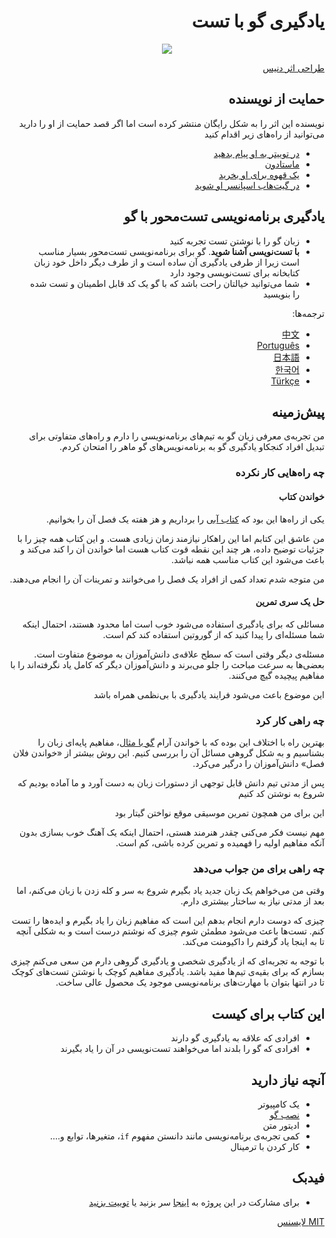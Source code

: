 <div align="right" dir="rtl">


# یادگیری گو با تست

<div style="text-align: center">
  <img src="red-green-blue-gophers-smaller.png" />
</div>

[طراحی اثر دنیس](https://twitter.com/deniseyu21)

## حمایت از نویسنده

نویسنده‌ این اثر را به شکل رایگان منتشر کرده است اما اگر قصد حمایت از او را دارید می‌توانید از راه‌های زیر اقدام کنید

- [در توییتر به او پیام بدهید](https://twitter.com/quii)
- <a rel="me" href="https://mastodon.cloud/@quii">ماستادون</a>
- [یک قهوه برای او بخرید](https://www.buymeacoffee.com/quii)
- [در گیت‌هاب اسپانسر او شوید](https://github.com/sponsors/quii)

## یادگیری برنامه‌نویسی تست‌محور با گو

* زبان گو را با نوشتن تست تجربه کنید
* **با تست‌نویسی آشنا شوید**. گو برای برنامه‌نویسی تست‌محور بسیار مناسب است زیرا از طرفی یادگیری آن ساده است و از طرف دیگر داخل خود زبان کتابخانه برای تست‌نویسی وجود دارد
* شما می‌توانید خیالتان راحت باشد که با گو یک کد قابل اطمینان و تست شده را بنویسید

ترجمه‌ها:

- [中文](https://studygolang.gitbook.io/learn-go-with-tests)
- [Português](https://larien.gitbook.io/aprenda-go-com-testes/)
- [日本語](https://andmorefine.gitbook.io/learn-go-with-tests/)
- [한국어](https://miryang.gitbook.io/learn-go-with-tests/)
- [Türkçe](https://halilkocaoz.gitbook.io/go-programlama-dilini-ogren/)

## پیش‌زمینه

من تجربه‌ی معرفی زیان گو به تیم‌های برنامه‌نویسی را دارم و راه‌های متفاوتی برای تبدیل افراد کنجکاو یادگیری گو به برنامه‌نویس‌های گو ماهر را امتحان کردم.


### چه راه‌هایی کار نکرده

#### خواندن کتاب

یکی از راه‌ها این بود که  [کتاب آبی](https://www.amazon.co.uk/Programming-Language-Addison-Wesley-Professional-Computing/dp/0134190440) را برداریم و هز هفته یک فصل آن را بخوانیم.

من عاشق این کتابم اما این راهکار نیازمند زمان زیادی هست. و این کتاب همه چیز را با جزئیات توضیح داده، هر چند این نقطه قوت کتاب هست اما خواندن أن را کند می‌کند و باعث می‌شود این کتاب مناسب همه نباشد.

من متوجه شدم تعداد کمی از افراد یک فصل را می‌خوانند و تمرینات آن را انجام می‌دهند.

#### حل یک سری تمرین

مسائلی که برای یادگیری استفاده می‌شود خوب است اما محدود هستند، احتمال اینکه شما مسئله‌ای را پیدا کنید که از گوروتین استفاده کند کم است.

مسئله‌ی دیگر وقتی است که سطح علاقه‌ی دانش‌آموزان به موضوع متفاوت است. بعضی‌ها به سرعت مباحث را جلو می‌برند و دانش‌آموزان دیگر که کامل یاد نگرفته‌اند را با مفاهیم پیچیده گیچ می‌کنند.

این موضوع باعث می‌شود فرایند یادگیری با بی‌نظمی همراه باشد

### چه راهی کار کرد

 بهترین راه با اختلاف این بوده که با خواندن آرام [گو با مثال](https://gobyexample.com/)، مفاهیم پایه‌ای زبان را بشناسیم و به شکل گروهی مسائل آن را بررسی کنیم. این روش بیشتر از «خواندن فلان فصل» دانش‌آموزان را درگیر می‌کرد.

پس از مدتی تیم دانش قابل توجهی از دستورات زبان به دست آورد و ما آماده بودیم که شروع به نوشتن کد کنیم

این برای من همچون تمرین موسیقی موقع نواختن گیتار بود

مهم نیست فکر می‌کنی چقدر هنرمند هستی، احتمال اینکه یک آهنگ خوب بسازی بدون آنکه مفاهیم اولیه را فهمیده و تمرین کرده باشی، کم است.


### چه راهی برای من جواب می‌دهد

وقتی من می‌خواهم یک زبان جدید یاد بگیرم شروع به سر و کله زدن با زبان می‌کنم، اما بعد از مدتی نیاز به ساختار بیشتری دارم.

چیزی که دوست دارم انجام بدهم این است که مفاهیم زبان را یاد بگیرم و ایده‌ها را تست کنم. تست‌ها باعث می‌شود مطمئن شوم چیزی که نوشتم درست است و به شکلی آنچه تا به اینجا یاد گرفتم را داکیومنت می‌کند.

با توجه به تجربه‌ای که از یادگیری شخصی و یادگیری گروهی دارم من سعی می‌کنم چیزی بسازم که برای بقیه‌ی تیم‌ها مفید باشد. یادگیری مفاهیم کوچک با نوشتن تست‌های کوچک تا در انتها بتوان با مهارت‌های برنامه‌نویسی موجود یک محصول عالی ساخت.


## این کتاب برای کیست

* افرادی که علاقه به یادگیری گو دارند
* افرادی که گو را بلدند اما می‌خواهند تست‌نویسی در آن را یاد بگیرند

## آنچه نیاز دارید

* یک کامپیوتر
* [نصب گو](https://golang.org/)
* ادیتور متن
* کمی تجربه‌ی برنامه‌نویسی مانند دانستن مفهوم `if`، متغیرها، توابع و....
* کار کردن با ترمینال

## فیدبک

* برای مشارکت در این پروژه به [اینجا](https://github.com/quii/learn-go-with-tests) سر بزنید یا [توییت بزنید](https://twitter.com/quii)

[MIT لایسنس](https://github.com/quii/learn-go-with-tests/blob/main/LICENSE.md)

</div>